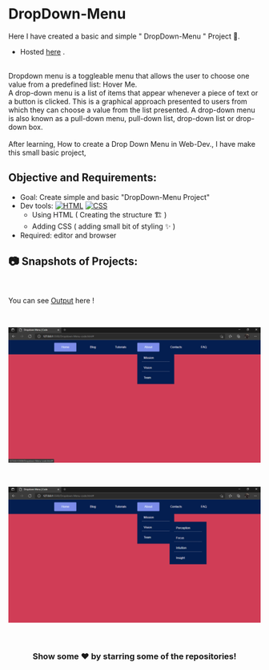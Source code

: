 # DropDown-Menu
Here I have created a basic and simple " DropDown-Menu " Project 🚧. <br>
- Hosted [here](https://dropdown-ayushsleeping.netlify.app/) .
<br>
Dropdown menu is a toggleable menu that allows the user to choose one value from a predefined list: Hover Me.
<br>
A drop-down menu is a list of items that appear whenever a piece of text or a button is clicked. This is a graphical approach presented to users from which they can choose a value from the list presented. A drop-down menu is also known as a pull-down menu, pull-down list, drop-down list or drop-down box.
<br>
<br>
After learning, How to create a Drop Down Menu in Web-Dev., I have make this small basic project,

## Objective and Requirements:
- Goal: Create simple and basic "DropDown-Menu Project"
- Dev tools: <a href="#"><img alt="HTML" src="https://img.shields.io/badge/HTML-E34F26.svg?logo=html5&logoColor=white"></a> <a href="#"><img alt="CSS" src="https://img.shields.io/badge/CSS-1572B6.svg?logo=css3&logoColor=white"></a>
   *  Using HTML ( Creating the structure 🏗️ ) 
   *  Adding CSS ( adding small bit of styling ✨ )
- Required: editor and browser



## :camera: Snapshots of Projects:

<br />

You can see [Output](https://dropdown-ayushsleeping.netlify.app/) here !

<br>

![alt text](https://github.com/ayush-sleeping/CSS-mini-Projects/blob/main/Dropdown%20Navigation%20Menu/Snapshot/Snapshot-1.png)

<br>

![alt text](https://github.com/ayush-sleeping/CSS-mini-Projects/blob/main/Dropdown%20Navigation%20Menu/Snapshot/Snapshot-2.png)

<br>

<div align="center">

### Show some ❤️ by starring some of the repositories!

</div>


